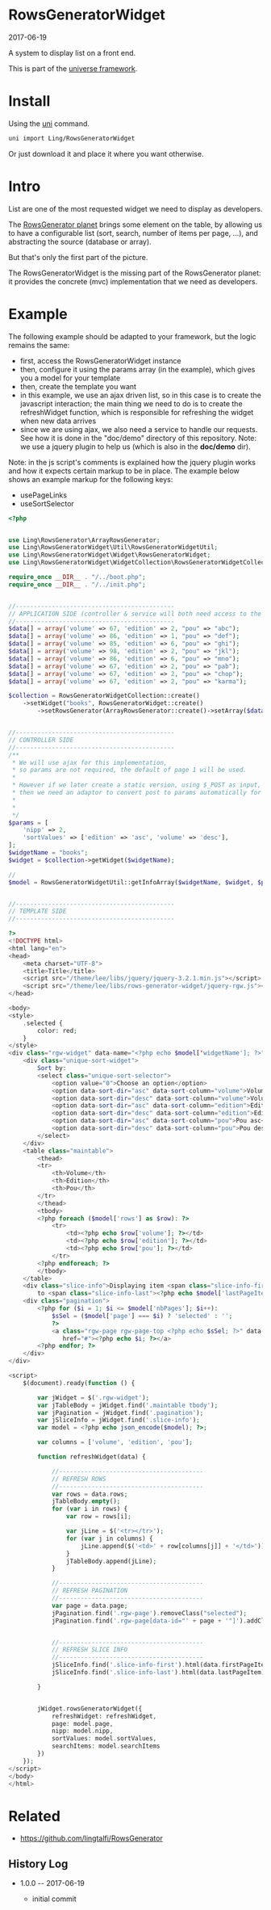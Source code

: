 RowsGeneratorWidget
=========================
2017-06-19



A system to display list on a front end.





This is part of the [universe framework](https://github.com/karayabin/universe-snapshot).


Install
==========
Using the [uni](https://github.com/lingtalfi/universe-naive-importer) command.
```bash
uni import Ling/RowsGeneratorWidget
```

Or just download it and place it where you want otherwise.




Intro
========

List are one of the most requested widget we need to display as developers.

The [RowsGenerator planet](https://github.com/lingtalfi/RowsGenerator) brings some element on the table,
by allowing us to have a configurable list (sort, search, number of items per page, ...),
and abstracting the source (database or array).

But that's only the first part of the picture.

The RowsGeneratorWidget is the missing part of the RowsGenerator planet: it provides
the concrete (mvc) implementation that we need as developers.



Example
===========

The following example should be adapted to your framework, but the logic remains the same:

- first, access the RowsGeneratorWidget instance
- then, configure it using the params array (in the example), which gives you a model for your template
- then, create the template you want
- in this example, we use an ajax driven list, so in this case is to create the 
        javascript interaction; the main thing we need to do is to create the refreshWidget
        function, which is responsible for refreshing the widget when new data arrives
- since we are using ajax, we also need a service to handle our requests.
         See how it is done in the "doc/demo" directory of this repository.
         Note: we use a jquery plugin to help us (which is also in the **doc/demo** dir).
 



Note: in the js script's comments is explained how the jquery plugin works and how it expects 
certain markup to be in place.
The example below shows an example markup for the following keys:

- usePageLinks
- useSortSelector




```php
<?php


use Ling\RowsGenerator\ArrayRowsGenerator;
use Ling\RowsGeneratorWidget\Util\RowsGeneratorWidgetUtil;
use Ling\RowsGeneratorWidget\Widget\RowsGeneratorWidget;
use Ling\RowsGeneratorWidget\WidgetCollection\RowsGeneratorWidgetCollection;

require_once __DIR__ . "/../boot.php";
require_once __DIR__ . "/../init.php";


//--------------------------------------------
// APPLICATION SIDE (controller & service will both need access to the collection)
//--------------------------------------------
$data[] = array('volume' => 67, 'edition' => 2, "pou" => "abc");
$data[] = array('volume' => 86, 'edition' => 1, "pou" => "def");
$data[] = array('volume' => 85, 'edition' => 6, "pou" => "ghi");
$data[] = array('volume' => 98, 'edition' => 2, "pou" => "jkl");
$data[] = array('volume' => 86, 'edition' => 6, "pou" => "mno");
$data[] = array('volume' => 67, 'edition' => 2, "pou" => "pab");
$data[] = array('volume' => 67, 'edition' => 2, "pou" => "chop");
$data[] = array('volume' => 67, 'edition' => 2, "pou" => "karma");

$collection = RowsGeneratorWidgetCollection::create()
    ->setWidget("books", RowsGeneratorWidget::create()
        ->setRowsGenerator(ArrayRowsGenerator::create()->setArray($data)));


//--------------------------------------------
// CONTROLLER SIDE
//--------------------------------------------
/**
 * We will use ajax for this implementation,
 * so params are not required, the default of page 1 will be used.
 *
 * However if we later create a static version, using $_POST as input,
 * then we need an adaptor to convert post to params automatically for us.
 *
 *
 */
$params = [
    'nipp' => 2,
    'sortValues' => ['edition' => 'asc', 'volume' => 'desc'],
];
$widgetName = "books";
$widget = $collection->getWidget($widgetName);

//
$model = RowsGeneratorWidgetUtil::getInfoArray($widgetName, $widget, $params);


//--------------------------------------------
// TEMPLATE SIDE
//--------------------------------------------

?>
<!DOCTYPE html>
<html lang="en">
<head>
    <meta charset="UTF-8">
    <title>Title</title>
    <script src="/theme/lee/libs/jquery/jquery-3.2.1.min.js"></script>
    <script src="/theme/lee/libs/rows-generator-widget/jquery-rgw.js"></script>
</head>

<body>
<style>
    .selected {
        color: red;
    }
</style>
<div class="rgw-widget" data-name="<?php echo $model['widgetName']; ?>">
    <div class="unique-sort-widget">
        Sort by:
        <select class="unique-sort-selector">
            <option value="0">Choose an option</option>
            <option data-sort-dir="asc" data-sort-column="volume">Volume asc</option>
            <option data-sort-dir="desc" data-sort-column="volume">Volume desc</option>
            <option data-sort-dir="asc" data-sort-column="edition">Edition asc</option>
            <option data-sort-dir="desc" data-sort-column="edition">Edition desc</option>
            <option data-sort-dir="asc" data-sort-column="pou">Pou asc</option>
            <option data-sort-dir="desc" data-sort-column="pou">Pou desc</option>
        </select>
    </div>
    <table class="maintable">
        <thead>
        <tr>
            <th>Volume</th>
            <th>Edition</th>
            <th>Pou</th>
        </tr>
        </thead>
        <tbody>
        <?php foreach ($model['rows'] as $row): ?>
            <tr>
                <td><?php echo $row['volume']; ?></td>
                <td><?php echo $row['edition']; ?></td>
                <td><?php echo $row['pou']; ?></td>
            </tr>
        <?php endforeach; ?>
        </tbody>
    </table>
    <div class="slice-info">Displaying item <span class="slice-info-first"><?php echo $model['firstPageItem']; ?></span>
        to <span class="slice-info-last"><?php echo $model['lastPageItem']; ?></span></div>
    <div class="pagination">
        <?php for ($i = 1; $i <= $model['nbPages']; $i++):
            $sSel = ($model['page'] === $i) ? 'selected' : '';
            ?>
            <a class="rgw-page rgw-page-top <?php echo $sSel; ?>" data-id="<?php echo $i; ?>"
               href="#"><?php echo $i; ?></a>
        <?php endfor; ?>
    </div>
</div>

<script>
    $(document).ready(function () {

        var jWidget = $('.rgw-widget');
        var jTableBody = jWidget.find('.maintable tbody');
        var jPagination = jWidget.find('.pagination');
        var jSliceInfo = jWidget.find('.slice-info');
        var model = <?php echo json_encode($model); ?>;

        var columns = ['volume', 'edition', 'pou'];

        function refreshWidget(data) {

            //----------------------------------------
            // REFRESH ROWS
            //----------------------------------------
            var rows = data.rows;
            jTableBody.empty();
            for (var i in rows) {
                var row = rows[i];

                var jLine = $('<tr></tr>');
                for (var j in columns) {
                    jLine.append($('<td>' + row[columns[j]] + '</td>'));
                }
                jTableBody.append(jLine);
            }

            //----------------------------------------
            // REFRESH PAGINATION
            //----------------------------------------
            var page = data.page;
            jPagination.find('.rgw-page').removeClass("selected");
            jPagination.find('.rgw-page[data-id="' + page + '"]').addClass("selected");


            //----------------------------------------
            // REFRESH SLICE INFO
            //----------------------------------------
            jSliceInfo.find('.slice-info-first').html(data.firstPageItem);
            jSliceInfo.find('.slice-info-last').html(data.lastPageItem);

        }


        jWidget.rowsGeneratorWidget({
            refreshWidget: refreshWidget,
            page: model.page,
            nipp: model.nipp,
            sortValues: model.sortValues,
            searchItems: model.searchItems
        })
    });
</script>
</body>
</html>
```







Related
============

- https://github.com/lingtalfi/RowsGenerator





History Log
------------------
    
- 1.0.0 -- 2017-06-19

    - initial commit
